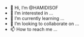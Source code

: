 - 👋 Hi, I’m @HAMIDISOF
- 👀 I’m interested in ...
- 🌱 I’m currently learning ...
- 💞️ I’m looking to collaborate on ...
- 📫 How to reach me ...

<!---
HAMIDISOF/HAMIDISOF is a ✨ special ✨ repository because its `README.md` (this file) appears on your GitHub profile.
You can click the Preview link to take a look at your changes.
--->
